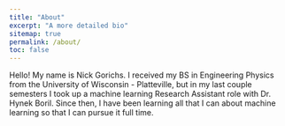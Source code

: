 ```yaml
---
title: "About"
excerpt: "A more detailed bio"
sitemap: true
permalink: /about/
toc: false
---
```


Hello! My name is Nick Gorichs. I received my BS in Engineering Physics from the University of Wisconsin - Platteville, but in my last couple semesters I took up a machine learning Research Assistant role with Dr. Hynek Boril. Since then, I have been learning all that I can about machine learning so that I can pursue it full time.
